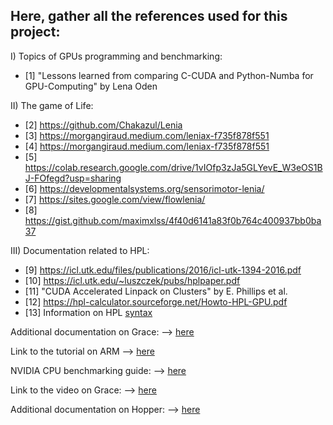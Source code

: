 Here, gather all the references used for this project:
-----------------------------------------------------

I) Topics of GPUs programming and benchmarking:
* [1] "Lessons learned from comparing C-CUDA and Python-Numba for GPU-Computing" by Lena Oden

II) The game of Life:
* [2] https://github.com/Chakazul/Lenia
* [3] https://morgangiraud.medium.com/leniax-f735f878f551
* [4] https://morgangiraud.medium.com/leniax-f735f878f551
* [5] https://colab.research.google.com/drive/1vIOfp3zJa5GLYevE_W3eOS1BJ-FOfegd?usp=sharing
* [6] https://developmentalsystems.org/sensorimotor-lenia/
* [7] https://sites.google.com/view/flowlenia/
* [8] https://gist.github.com/maximxlss/4f40d6141a83f0b764c400937bb0ba37

III) Documentation related to HPL:
* [9] https://icl.utk.edu/files/publications/2016/icl-utk-1394-2016.pdf
* [10] https://icl.utk.edu/~luszczek/pubs/hplpaper.pdf
* [11] "CUDA Accelerated Linpack on Clusters" by E. Phillips et al.
* [12] https://hpl-calculator.sourceforge.net/Howto-HPL-GPU.pdf
* [13] Information on HPL [syntax](https://sepwww.stanford.edu/sep/claudio/Research/Prst_ExpRefl/ShtPSPI/intel/cmkl/10.0.3.020/benchmarks/mp_linpack/www/HPL_infog2l.html)

Additional documentation on Grace:
--> [here](https://docs.nvidia.com/grace-performance-tuning-guide.pdf)

Link to the tutorial on ARM 
--> [here](https://github.com/arm-hpc-user-group/tutorial-neoverse?tab=readme-ov-file)

NVIDIA CPU benchmarking guide:
--> [here](https://nvidia.github.io/grace-cpu-benchmarking-guide/benchmarks/HPL/index.html)

Link to the video on Grace:
--> [here](https://www.youtube.com/watch?v=VRX7-LEbemI)

Additional documentation on Hopper:
--> [here](https://docs.nvidia.com/cuda/pdf/Hopper_Tuning_Guide.pdf)



